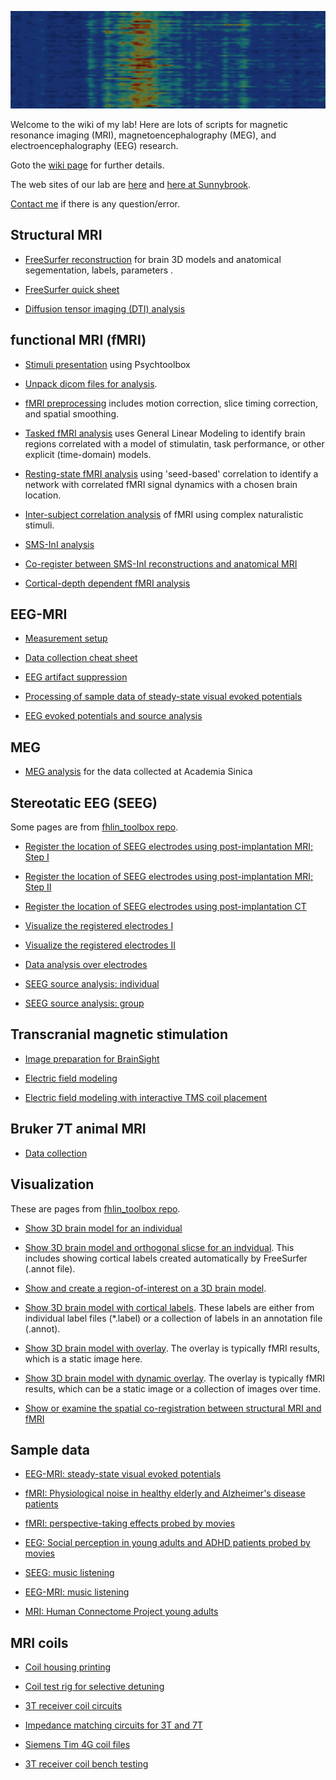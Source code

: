 ![](https://github.com/fahsuanlin/labmanual/blob/master/images/background.png)

Welcome to the wiki of my lab! Here are lots of scripts for magnetic resonance imaging (MRI), magnetoencephalography (MEG), and electroencephalography (EEG) research. 

Goto the [wiki page](https://github.com/fahsuanlin/labmanual/wiki) for further details.

The web sites of our lab are [here](http://linbrainlab.org) and [here at Sunnybrook](https://sunnybrook.ca/research/content/?page=sri-groups-mbim-about).  

[Contact me](mailto:fhlin@sri.utoronto.ca) if there is any question/error.


## Structural MRI

- [FreeSurfer reconstruction](https://github.com/fahsuanlin/labmanual/wiki/0A.-FreeSurfer-reconstruction) for brain 3D models and anatomical segementation, labels, parameters .

- [FreeSurfer quick sheet](https://github.com/fahsuanlin/labmanual/wiki/36.-Quick-sheet-about-Freesurfer-reconstructions)

- [Diffusion tensor imaging (DTI) analysis](https://github.com/fahsuanlin/labmanual/wiki/17.-DTI-analysis)

## functional MRI (fMRI)
- [Stimuli presentation](https://github.com/fahsuanlin/labmanual/wiki/16.-Stimuli-presentation-and-response-collection-in-fMRI-by-Psychtoolbox) using Psychtoolbox
- [Unpack dicom files for analysis](https://github.com/fahsuanlin/labmanual/wiki/09.-unpack-dicom).
  
- [fMRI preprocessing](https://github.com/fahsuanlin/labmanual/wiki/10.-fMRI-data-preprocessing) includes motion correction, slice timing correction, and spatial smoothing.

- [Tasked fMRI analysis](https://github.com/fahsuanlin/labmanual/wiki/11.-fMRI-analysis) uses General Linear Modeling to identify brain regions correlated with a model of stimulatin, task performance, or other explicit (time-domain) models.

- [Resting-state fMRI analysis](https://github.com/fahsuanlin/labmanual/wiki/46.-Resting%E2%80%90state-fMRI-analysis) using 'seed-based' correlation to identify a network with correlated fMRI signal dynamics with a chosen brain location.

- [Inter-subject correlation analysis](https://github.com/fahsuanlin/labmanual/wiki/12.-fMRI-inter-subject-correlation-analysis) of fMRI using complex naturalistic stimuli.

- [SMS-InI analysis](https://github.com/fahsuanlin/labmanual/wiki/04.-SMS-InI-analysis)

- [Co-register between SMS-InI reconstructions and anatomical MRI](https://github.com/fahsuanlin/labmanual/wiki/38.-Registration-between-SMS%E2%80%90InI-and-anatomical-MRI)

- [Cortical-depth dependent fMRI analysis](https://github.com/fahsuanlin/labmanual/wiki/05.-layer-fMRI-analysis)


## EEG-MRI

- [Measurement setup](https://github.com/fahsuanlin/labmanual/wiki/20.-EEG-setup)

- [Data collection cheat sheet](https://github.com/fahsuanlin/labmanual/wiki/33.-EEG-fMRI-acquisition:-MRI-control)
  
- [EEG artifact suppression](https://github.com/fahsuanlin/labmanual/wiki/18.-Suppression-of-artifacts-in-EEG-collected-inside-MRI)

- [Processing of sample data of steady-state visual evoked potentials](https://github.com/fahsuanlin/labmanual/wiki/37.-EEG-MRI-analysis)
 
- [EEG evoked potentials and source analysis](https://github.com/fahsuanlin/labmanual/wiki/02.-EEG-analysis-stream)

## MEG 

- [MEG analysis](https://github.com/fahsuanlin/labmanual/wiki/03.-MEG-analysis-stream) for the data collected at Academia Sinica

## Stereotatic EEG (SEEG)

Some pages are from [fhlin_toolbox repo](https://github.com/fahsuanlin/fhlin_toolbox).

- [Register the location of SEEG electrodes using post-implantation MRI; Step I](https://github.com/fahsuanlin/fhlin_toolbox/wiki/SEEG:-register-electrodes-to-MRI)

- [Register the location of SEEG electrodes using post-implantation MRI; Step II](https://github.com/fahsuanlin/fhlin_toolbox/wiki/SEEG:-register-electrodes-to-MRI-(II))

- [Register the location of SEEG electrodes using post-implantation CT](https://github.com/fahsuanlin/fhlin_toolbox/wiki/SEEG:-register-electrodes-to-MRI-with-the-guidance-by-CT)

- [Visualize the registered electrodes I](https://github.com/fahsuanlin/fhlin_toolbox/wiki/SEEG:-view-registered-electrodes)
  
- [Visualize the registered electrodes II](https://github.com/fahsuanlin/labmanual/wiki/19.-Rendering-scripts)

- [Data analysis over electrodes](https://github.com/fahsuanlin/labmanual/wiki/07.-SEEG-electrode-analysis)

- [SEEG source analysis: individual](https://github.com/fahsuanlin/labmanual/wiki/06.-SEEG-source-modeling)

- [SEEG source analysis: group](https://github.com/fahsuanlin/labmanual/wiki/08.-SEEG-group-analysis)

## Transcranial magnetic stimulation

- [Image preparation for BrainSight](https://github.com/fahsuanlin/labmanual/wiki/23.-Image-processing-in-BrainSight)

- [Electric field modeling](https://github.com/fahsuanlin/labmanual/wiki/29.-TMS-E-field-modeling)

- [Electric field modeling with interactive TMS coil placement](https://github.com/fahsuanlin/labmanual/wiki/47.-TMS-E%E2%80%90field-modeling-with-interactive-TMS-coil-placement)

## Bruker 7T animal MRI

- [Data collection](https://github.com/fahsuanlin/labmanual/wiki/30.-Bruker-7T-scanning)

## Visualization

These are pages from [fhlin_toolbox repo](https://github.com/fahsuanlin/fhlin_toolbox).

- [Show 3D brain model for an individual](https://github.com/fahsuanlin/fhlin_toolbox/wiki/Render-brain)

- [Show 3D brain model and orthogonal slicse for an indvidual](https://github.com/fahsuanlin/fhlin_toolbox/wiki/Render-brain-and-check-brain-coordinates). This includes showing cortical labels created automatically by FreeSurfer (.annot file).

- [Show and create a region-of-interest on a 3D brain model](https://github.com/fahsuanlin/fhlin_toolbox/wiki/Render-brain-and-create-a-region-of-interest).

- [Show 3D brain model with cortical labels](https://github.com/fahsuanlin/fhlin_toolbox/wiki/Render-brain-labels-and-annotation). These labels are either from individual label files (*.label) or a collection of labels in an annotation file (.annot).

- [Show 3D brain model with overlay](https://github.com/fahsuanlin/fhlin_toolbox/wiki/Render-brain-with-an-overlay). The overlay is typically fMRI results, which is a static image here.

- [Show 3D brain model with dynamic overlay](https://github.com/fahsuanlin/fhlin_toolbox/wiki/Render-brain-with-a-dynamic-overlay). The overlay is typically fMRI results, which can be a static image or a collection of images over time.

- [Show or examine the spatial co-registration between structural MRI and fMRI](https://github.com/fahsuanlin/fhlin_toolbox/wiki/Render-or-register-brain-with-a-volume-overlay)


## Sample data

- [EEG-MRI: steady-state visual evoked potentials](https://github.com/fahsuanlin/labmanual/wiki/21.-Sample-data:-Steady-state-visual-potential)

- [fMRI: Physiological noise in healthy elderly and Alzheimer's disease patients](https://github.com/fahsuanlin/labmanual/wiki/22.-Sample-data:-physiological-noise-in-Alzheimer's-disease-patients-and-health-controls)

- [fMRI: perspective-taking effects probed by movies](https://github.com/fahsuanlin/labmanual/wiki/25.-Sample-data:-perspective-taking-fMRI-data)

- [EEG: Social perception in young adults and ADHD patients probed by movies](https://github.com/fahsuanlin/labmanual/wiki/31:-Sample-data:-social-interaction-EEG-data)

- [SEEG: music listening](https://github.com/fahsuanlin/labmanual/wiki/32:-Sample-data:-SEEG-recording-during-music-listening)

- [EEG-MRI: music listening](https://github.com/fahsuanlin/labmanual/wiki/39.-Sample-data:-EEG%E2%80%90MRI-during-music-listening)

- [MRI: Human Connectome Project young adults](https://github.com/fahsuanlin/labmanual/wiki/40:-Sample-data:-Human-Connectome-Project-(HCP)-fMRI)
  

## MRI coils
- [Coil housing printing](https://github.com/fahsuanlin/labmanual/wiki/43:-Coil-housing-printing)

- [Coil test rig for selective detuning](https://github.com/fahsuanlin/labmanual/wiki/24.-Coil:-TIM-4G-coil-test-rig)

- [3T receiver coil circuits](https://github.com/fahsuanlin/labmanual/wiki/41.-Coil:-3T-coil-schematics)

- [Impedance matching circuits for 3T and 7T](https://github.com/fahsuanlin/labmanual/wiki/43:-Coil-housing-printing)

- [Siemens Tim 4G coil files](https://github.com/fahsuanlin/labmanual/wiki/34.-Coil:-Coil-code-read-and-write)
  
- [3T receiver coil bench testing](https://github.com/fahsuanlin/labmanual/wiki/42:-Coil:-3T-coil-bench-testing)
